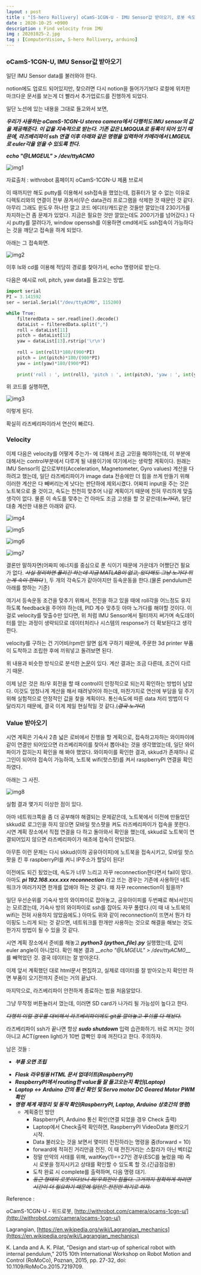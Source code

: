 ```yaml
---
layout : post
title : "[S-hero Rollivery] oCamS-1CGN-U - IMU Sensor값 받아오기, 로봇 속도 결정"
date : 2020-10-25 +0900
description : Find velocity from IMU
img : 20201025-2.jpg
tag : [ComputerVision, S-hero Rollivery, arduino]
---
```


### oCamS-1CGN-U, IMU Sensor값 받아오기



일단 IMU Sensor data를 불러와야 한다.

notion에도 업로드 되어있지만, 찾으려면 다시 notion을 들어가기보다 로컬에 위치한 마크다운 문서를 보는게 더 빨라서 추가업로드를 진행하게 되었다.

일단 노션에 있는 내용을 그대로 들고와서 보면,



__*우리가 사용하는 oCamS-1CGN-U stereo camera에서 다행히도 IMU sensor의 값을 제공해준다. 이 값을 지속적으로 받는다. 기존 값은 LMGQUA로 등록이 되어 있기 때문에, 라즈베리파이 ssh 연결 이후 아래와 같은 명령을 입력하여 카메라에서 LMGEUL로 euler각을 얻을 수 있도록 한다.*__

__*echo "@LMGEUL" > /dev/ttyACM0*__

![img1](https://raw.githubusercontent.com/ReaperMaKNaE/reapermaknae.github.io/main/assets/img/20201025-3.jpg)

자료출처 : withrobot 홈페이지 oCamS-1CGN-U 제품 브로셔



이 때까지만 해도 putty를 이용해서 ssh접속을 했었는데, 컴퓨터가 알 수 없는 이유로 디렉토리와의 연결이 전부 끊겨서(무슨 data관리 프로그램을 삭제한 것 때문인 것 같다. 아무리 그래도 윈도우 하나만 깔고 코드 에디터/캐드같은 것들만 깔았는데 230기가를 차지하는건 좀 문제가 있었다. 지금은 필요한 것만 깔았는데도 200기가를 넘어갔다.) 다시 putty를 깔려다가, window openssh를 이용하면 cmd에서도 ssh접속이 가능하다는 것을 깨닫고 접속을 하게 되었다.



아래는 그 접속화면.

![img2](https://raw.githubusercontent.com/ReaperMaKNaE/reapermaknae.github.io/main/assets/img/20201025-1.jpg)

이후 ls와 cd를 이용해 적당히 경로를 찾아가서, echo 명령어로 받는다.

다음은 예시로 roll, pitch, yaw data를 들고오는 방법.

``` python
import serial
PI = 3.141592
ser = serial.Serial("/dev/ttyACM0", 115200)

while True:
    filteredData = ser.readline().decode()
    dataList = filteredData.split(",")
    roll = dataList[11]
    pitch = dataList[12]
    yaw = dataList[13].rstrip('\r\n')
    
    roll = int(roll)*180/(900*PI)
    pitch = int(pitch)*180/(900*PI)
    yaw = int(yaw)*180/(900*PI)
    
    print('roll : ', int(roll), 'pitch : ', int(pitch), 'yaw : ', int(yaw))
```

위 코드를 실행하면,

![img3](https://raw.githubusercontent.com/ReaperMaKNaE/reapermaknae.github.io/main/assets/img/20201025-2.jpg)

이렇게 된다.

확실히 라즈베리파이라서 연산이 빠르다.





### Velocity



이제 다음은 velocity를 어떻게 주는가- 에 대해서 조금 고민을 해야하는데, 이 부분에 대해서는 control부분에서 다루게 될 내용이기에 여기에서는 생략할 계획이다. 원래는 IMU Sensor의 값으로부터(Acceleration, Magnetometer, Gyro values) 계산을 다 하려고 했는데, 일단 라즈베리파이가 image data 전송에만 더 힘을 쓰게 만들기 위해 이러한 계산은 다 빼버리는게 낫다는 판단하에 제외시켰다. 어짜피 input을 주는 것은 노트북으로 줄 것이고, 속도는 천천히 맞추어 나갈 계획이기 때문에 전혀 무리하게 맞출 생각이 없다. 물론 이 속도를 맞추는 건 아마도 조금 고생을 할 것 같은데(~~*노가다*~~), 일단 대충 계산한 내용은 아래와 같다.

![img4](https://raw.githubusercontent.com/ReaperMaKNaE/reapermaknae.github.io/main/assets/img/20201025-4.jpg)

![img5](https://raw.githubusercontent.com/ReaperMaKNaE/reapermaknae.github.io/main/assets/img/20201025-5.jpg)

![img6](https://raw.githubusercontent.com/ReaperMaKNaE/reapermaknae.github.io/main/assets/img/20201025-6.jpg)

![img7](https://raw.githubusercontent.com/ReaperMaKNaE/reapermaknae.github.io/main/assets/img/20201025-7.jpg)



결론만 말하자면(어짜피 에너지를 중심으로 푼 식이기 때문에 가운데가 어쨌단건 필요가 없다. ~~*사실 정리하면 풀리긴 하는데 지금 MATLAB이 없고, 있다해도 그냥 노가다 뛰는게 속이 편하다*~~ ), 두 개의 각속도가 같아야지만 등속운동을 한다.(물론 pendulum은 아래를 향하는 기준)



 여기서 등속운동 조건을 맞추기 위해서, 전진을 하고 있을 때에 roll각을 어느정도 유지하도록 feedback을 주어야 하는데, PID 계수 맞추듯 아마 노가다를 해야할 것이다. 이걸로 velocity를 맞출수만 있다면, 위 처럼 IMU Sensor에서 필터까지 써가며 속도데이터를 얻는 과정이 생략되므로 데이터처리나 시스템의 response가 더 확보된다고 생각한다.

 velocity를 구하는 건 기어비/rpm만 알면 쉽게 구하기 때문에, 주문한 3d printer 부품이 도착하고 조립한 후에 끼워넣고 돌려보면 된다.



 위 내용과 비슷한 방식으로 분석한 [논문](https://ieeexplore.ieee.org/document/7219709)이 있다. 계산 결과는 조금 다른데, 조건이 다르기 때문.



 이제 남은 것은 좌/우 회전을 할 때 control이 안정적으로 되는지 확인하는 방법이 남았다. 이것도 엄청나게 계산을 해서 때려넣어야 하는데, 마찬가지로 연산에 부담을 덜 주기 위해 실험적으로 안정적인 값을 찾을 계획이다. 통신속도에 따른 data 처리 방법이 다 달라지기 때문에, 결국 이게 제일 현실적일 것 같다.(~~*결국 노가다*~~)



### Value 받아오기



 시연 계획은 기숙사 2층 넓은 로비에서 진행을 할 계획으로, 접속하고자하는 와이파이에 같이 연결만 되어있으면 라즈베리파이를 찾아서 뽑아내는 것을 생각했었는데, 일단 와이파이가 잡히는지 확인을 해 봐야 했었다. 와이파이를 확인한 결과, skkud가 존재하나 로그인이 되어야 접속이 가능하여, 노트북 wifi(핫스팟)를 켜서 raspberryPI 연결을 확인하였다.

아래는 그 사진.

![img8](https://raw.githubusercontent.com/ReaperMaKNaE/reapermaknae.github.io/main/assets/img/20201025-8.jpg)



 실험 결과 몇가지 이상한 점이 있다.

 아마 네트워크쪽을 좀 더 공부해야 해결되는 문제같은데, 노트북에서 이전에 만들었던 skkud로 로그인을 하지 않으면 모바일 핫스팟을 켜도 라즈베리파이가 접속을 못한다. 시연 계획 장소에서 직접 연결을 다 하고 돌아와서 확인을 했는데, skkud로 노트북이 연결되어있지 않으면 라즈베리파이가 애초에 접속이 안되었다.

 아무튼 이런 문제는 다시 skkud(이하 공유아이피)에 노트북을 접속시키고, 모바일 핫스팟을 킨 후 raspberryPI를 켜니 IP주소가 할당이 된다!

 이전에도 되긴 됬었는데, 속도가 너무 느리고 자꾸 reconnection한다면서 fail이 떴다. 아마도 __*pi 192.168.xxx.xxx reconnection*__ 라고 뜨는 경우는 기존에 사용하던 네트워크가 여러가지면 한개를 없애야 하는 것 같다. 왜 자꾸 reconnection이 됬을까?

 일단 우선순위를 기숙사 방의 와이파이로 잡아놓고, 공유아이피를 두번째로 해놔서인지는 모르겠는데, 기숙사 방의 와이파이로 ssh를 잡아도 자꾸 풀렸다.(이 때 내 노트북의 wifi는 전혀 사용하지 않았음에도.) 아마도 위와 같이 reconnection이 뜨면서 뭔가 타이핑도 느리게 되는 것 같으면, 네트워크를 한개만 사용하는 것으로 해결을 해보는 것도 한가지 방법이 될 수 있을 것 같다.



 시연 계획 장소에서 준비를 해놓고 __*python3*__ __*(python_file).py*__  실행했는데, 값이 euler angle이 아니었다. 확인 해본 결과 __*echo "@LMGEUL" > /dev/ttyACM0*__를 빼먹었던 것. 결국 데이터는 잘 받아온다.



 이제 앞서 계획했던 대로 html문서 편집하고, 실제로 데이터를 잘 받아오는지 확인만 하면 부품이 오기전까지 준비는 거의 끝났다. 



 마지막으로, 라즈베리파이 안전하게 종료하는 법을 처음알았다.

 그냥 무작정 버튼눌러서 껐는데, 이러면 SD card가 나가리 될 가능성이 높다고 한다.

~~*다행히 이럴 경우를 대비해서 라즈베리파이에도 git을 깔아놓고 푸쉬를 다 해놨다.*~~

라즈베리파이 ssh가 끝나면 항상 __*sudo shutdown*__ 입력 습관화하기. 바로 꺼지는 것이 아니고 ACT(green light)가 10번 깜빡인 후에 꺼진다고 한다. 주의하자.





남은 것들 :

- __*부품 오면 조립*__

+ __*Flask 라우팅용 HTML 문서 업데이트(RaspberryPI)*__
+ __*RaspberryPI에서 routing한 value들 잘 들고오는지 확인(Laptop)*__
+ __*Laptop <-> Arduino 간의 통신 확인 및 Servo motor DC Geared Motor PWM 확인*__
+ __*명령 체계 재정리 및 동작 확인(RaspberryPI, Laptop, Arduino 상호간의 명령)*__
  - 계획중인 방안
    + RaspberryPI, Arduino 통신 확인(연결 되었을 경우 Check 출력)
    + Laptop에서 Check출력 확인하면, RaspberryPI VideoData 불러오기 시작.
    + Data 불러오는 것을 보면서 몇미터 전진하라는 명령을 줌(forward = 10)
    + forward에 적혀진 거리만큼 전진. 이 때 전진거리는 스칼라가 아닌 벡터값
    + 정말 만약의 사태를 위해, waitKey(1)==27인 경우(ESC를 눌렀을 때) 즉시 로봇을 정지시키고 상태를 확인할 수 있도록 할 것.(긴급점검용)
    + 도착 완료 시 complete를 출력하며, 다음 명령 대기.
    + *~~둥근 형태의 로봇이다보니 좌/우회전이 힘들다. 그거까지 정확하게 하려면 시간이 더 필요하기 때문에 일단은 전진만 하기로 하자.~~*





Reference :

oCamS-1CGN-U - 위드로봇, [http://withrobot.com/camera/ocams-1cgn-u/](http://withrobot.com/camera/ocams-1cgn-u/)

Lagrangian, [https://en.wikipedia.org/wiki/Lagrangian_mechanics](https://en.wikipedia.org/wiki/Lagrangian_mechanics)

K. Landa and A. K. Pilat, "Design and start-up of spherical robot with internal pendulum," 2015 10th International Workshop on Robot Motion and Control (RoMoCo), Poznan, 2015, pp. 27-32, doi: 10.1109/RoMoCo.2015.7219709.

